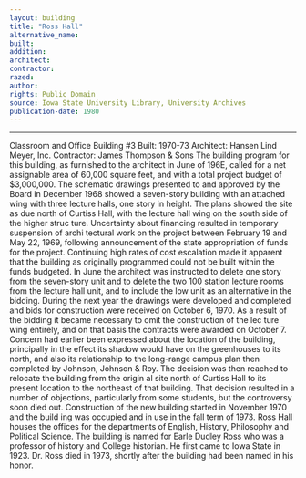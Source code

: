 ```yaml
---
layout: building
title: "Ross Hall"
alternative_name: 
built: 
addition:
architect: 
contractor: 
razed: 
author:
rights: Public Domain
source: Iowa State University Library, University Archives
publication-date: 1980 
---
```

---

Classroom and Office Building #3 
Built: 1970-73 Architect: Hansen Lind Meyer, Inc. Contractor: James Thompson & Sons 
The building program for this building, as furnished to the architect in June of 196E, called for a net assignable area of 60,000 square feet, and with a total project budget of $3,000,000. The schematic drawings presented to and approved by the Board in December 1968 showed a seven-story building with an attached wing with three lecture halls, one story in height. The plans showed the site as due north of Curtiss Hall, with the lecture hall wing on the south side of the higher struc 
ture. 
Uncertainty about financing resulted in temporary suspension of archi tectural work on the project between February 19 and May 22, 1969, following announcement of the state appropriation of funds for the project. Continuing high rates of cost escalation made it apparent that the building as originally programmed could not be built within the funds budgeted. In June the architect was instructed to delete one story from the seven-story unit and to delete the two 100 station 
lecture rooms from the lecture hall unit, and to include the low unit as an alternative in the bidding. 
During the next year the drawings were developed and completed and bids for construction were received on October 6, 1970. As a result of the bidding it became necessary to omit the construction of the lec ture wing entirely, and on that basis the contracts were awarded on October 7. 
Concern had earlier been expressed about the location of the building, principally in the effect its shadow would have on the greenhouses to 
its north, and also its relationship to the long-range campus plan 
then completed by Johnson, Johnson & Roy. 
The decision was then reached to relocate the building from the origin al site north of Curtiss Hall to its present location to the northeast of that building. That decision resulted in a number of objections, particularly from some students, but the controversy soon died out. Construction of the new building started in November 1970 and the build ing was occupied and in use in the fall term of 1973. 
Ross Hall houses the offices for the departments of English, History, 
Philosophy and Political Science. 
The building is named for Earle Dudley Ross who was a professor of 
history and College historian. He first came to Iowa State in 1923. 
Dr. Ross died in 1973, shortly after the building had been named in 
his honor.